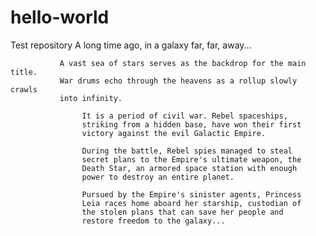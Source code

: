 # hello-world
Test repository
A long time ago, in a galaxy far, far, away...

               A vast sea of stars serves as the backdrop for the main title. 
               War drums echo through the heavens as a rollup slowly crawls 
               into infinity.

                    It is a period of civil war. Rebel spaceships, 
                    striking from a hidden base, have won their first 
                    victory against the evil Galactic Empire.

                    During the battle, Rebel spies managed to steal 
                    secret plans to the Empire's ultimate weapon, the 
                    Death Star, an armored space station with enough 
                    power to destroy an entire planet.

                    Pursued by the Empire's sinister agents, Princess 
                    Leia races home aboard her starship, custodian of 
                    the stolen plans that can save her people and 
                    restore freedom to the galaxy...
